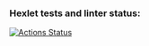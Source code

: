 ### Hexlet tests and linter status:
[![Actions Status](https://github.com/rickyspirit/layout-designer-project-lvl1/workflows/hexlet-check/badge.svg)](https://github.com/rickyspirit/layout-designer-project-lvl1/actions)